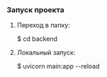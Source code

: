 <h3>Запуск проекта</h3>

1. Переход в папку:

    $ cd backend
2. Локальный запуск:

    $ uvicorn main:app --reload